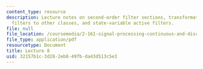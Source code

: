 ```yaml
---
content_type: resource
description: Lecture notes on second-order filter sections, transformation of low-pass
  filters to other classes, and state-variable active filters.
file: null
file_location: /coursemedia/2-161-signal-processing-continuous-and-discrete-fall-2008/32157b1c3d282eb849fbda43d513c5e3_lecture_08.pdf
file_type: application/pdf
resourcetype: Document
title: Lecture 8
uid: 32157b1c-3d28-2eb8-49fb-da43d513c5e3
---
```


